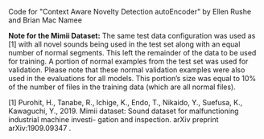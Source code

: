 Code for "Context Aware Novelty Detection autoEncoder" by  Ellen Rushe and Brian Mac Namee

**Note for the Mimii Dataset:** The same test data configuration was used as [1]  with all novel sounds being used in the test set along with an equal number of normal segments. This left the remainder of the data to be used for training. A portion of normal examples from the test set was used for validation. Please note that these normal validation examples were also used in the evaluations for all models. This portion’s size was equal to 10% of the number of files in the training data (which are all normal files).


[1] Purohit, H., Tanabe, R., Ichige, K., Endo, T., Nikaido, Y., Suefusa, K., Kawaguchi, Y., 2019. Mimii dataset: Sound dataset for malfunctioning industrial machine investi- gation and inspection. arXiv preprint arXiv:1909.09347 .

